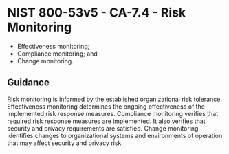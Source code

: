 # NIST 800-53v5 - CA-7.4 - Risk Monitoring
- Effectiveness monitoring;
- Compliance monitoring; and
- Change monitoring.
## Guidance
Risk monitoring is informed by the established organizational risk tolerance. Effectiveness monitoring determines the ongoing effectiveness of the implemented risk response measures. Compliance monitoring verifies that required risk response measures are implemented. It also verifies that security and privacy requirements are satisfied. Change monitoring identifies changes to organizational systems and environments of operation that may affect security and privacy risk.